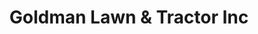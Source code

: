 ---
title: "Goldman Lawn & Tractor Inc"
url: /natchitoches/goldman-lawn-and-tractor-inc/
shop: hardware
---